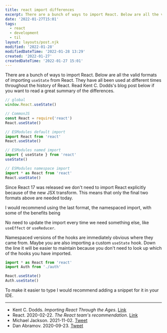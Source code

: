 ```yaml
---
title: react import differences
excerpt: There are a bunch of ways to import React. Below are all the valid formats of importing `useState` from React. 
date: '2022-01-27T15:01'
tags:
  - react
  - development
  - til
layout: layouts/post.njk
modified: '2022-01-28'
modifiedDateTime: '2022-01-28 13:29'
created: '2022-01-27'
createdDateTime: '2022-01-27 15:01'
---
```


There are a bunch of ways to import React. Below are all the valid formats of importing `useState` from React. They have all been used at different times throughout the history of React. Read Kent C. Dodds's blog post below if you want to read a great summary of the differences.

```js
// global
window.React.useState()

// CommonJS
const React = require('react')
React.useState()

// ESModules default import
import React from 'react'
React.useState()

// ESModules named import
import { useState } from 'react'
useState()

// ESModules namespace import
import * as React from 'react'
React.useState()
```

Since React 17 was released we don't need to import React explicitly because of the new JSX transform. This means that only the final two formats above are needed today.

I would recommend using the last format, the namespaced import, with some of the benefits being

No need to update the import every time we need something else, like `useEffect` or `useReducer`.

Namespaced versions of the hooks are immediately obvious where they came from. Maybe you are also importing a custom `useState` hook. Down the line it will be easier to maintain because you don't need to look up which of the hooks you have imported.

```js
import * as React from 'react'
import Auth from './auth'

React.useState()
Auth.useState()
```

To make it easier to type I would recommend adding a snippet for it in your IDE.

---

- Kent C. Dodds. _Importing React Through the Ages_. [Link](https://epicreact.dev/importing-react-through-the-ages/)
- React. 2020-02-22. _The React team's recommendation_. [Link](https://github.com/facebook/react/pull/18102)
- Michael Jackson. 2021-11-02. [Tweet](https://twitter.com/mjackson/status/1455320815361167362)
- Dan Abramov. 2020-09-23. [Tweet](https://twitter.com/dan_abramov/status/1308739731551858689)
